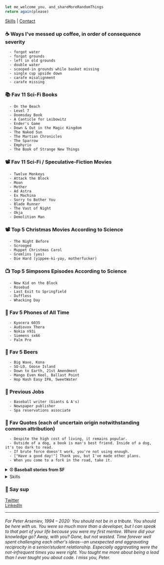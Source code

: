 ```javascript
let me_welcome_you, and_shareMoreRandomThings
return again(please)
```

[Skills](#skills) | [Contact](#contact)

### ☕ Ways I've messed up coffee, in order of consequence severity
```
  - forgot water
  - forgot grounds
  - left in old grounds
  - double water
  - scooped-in grounds while basket missing
  - single cup upside down
  - carafe misalignment
  - carafe missing
```

### 📚 Fav 11 Sci-Fi Books
```
  - On the Beach
  - Level 7
  - Doomsday Book
  - A Canticle for Leibowitz
  - Ender's Game
  - Down & Out in the Magic Kingdom
  - The Naked Sun
  - The Martian Chronicles
  - The Sparrow
  - Emphyrio
  - The Book of Strange New Things
```

### 📽️ Fav 11 Sci-Fi / Speculative-Fiction Movies
```
  - Twelve Monkeys
  - Attack the Block
  - Moon
  - Mother
  - Ad Astra
  - Ex Machina
  - Sorry to Bother You
  - Blade Runner
  - The Vast of Night
  - Okja
  - Demolition Man
```

### 📽️ Top 5 Christmas Movies According to Science
```
  - The Night Before
  - Scrooged
  - Muppet Christmas Carol
  - Gremlins (yes)
  - Die Hard (yippee-ki-yay, motherfucker)
```

### 📺 Top 5 Simpsons Episodes According to Science
```
  - New Kid on the Block
  - Rosebud
  - Last Exit to Springfield
  - Duffless
  - Whacking Day
```

### 📱 Fav 5 Phones of All Time
```
  - Kyocera 6035
  - Audiovox Thera
  - Nokia n93i
  - Siemens sx66
  - Palm Pre
```

### 🍺 Fav 5 Beers
```
  - Big Wave, Kona
  - SO-LO, Goose Island
  - Down to Earth, 21st Amendment
  - Mango Even Keel, Ballast Point
  - Hop Hash Easy IPA, SweetWater
```

### 💼 Previous Jobs
```
  - Baseball writer (Giants & A's)
  - Newspaper publisher
  - Spa reservations associate
```


### 💬 Fav Quotes (each of uncertain origin notwithstanding common attribution)
```
  - Despite the high cost of living, it remains popular.
  - Outside of a dog, a book is man's best friend. Inside of a dog, it's too dark to read.
  - If brute force doesn't work, you're not using enough.
  - ["Have a good day!"] Thank you, but I've made other plans.
  - When you come to a fork in the road, take it.
```

<details id="">
  <summary><strong>⚾  Baseball stories from SF</strong></summary>
  <code><pre>
  - David Ortiz stole my pen
  - Roger Clemens yelled at me
  - Greg Maddux gave me a great answer to a question at his 300th win press conference
  - Barry Bonds politely declined to answer a question and later hit 660. Coincidence? 
  - Serendipitously saw the MLB debut of childhood teammate when he was announced as LA's reliever. I surprised him right back in the clubhouse!
  </pre>
</code>
</details>

<details id="skills">
  <summary>Skills</summary>
  <p>JS, VUE, SASS/SCSS/CSS</p>
</details>


### 👋 Say sup
  <a id="contact" href="https://twitter.com/neanderthalian" target="_blank">Twitter</a>
  <br/>
  <a href="https://www.linkedin.com/in/jeremybatesdc/" target="_blank">LinkedIn</a>

---

###### For Peter Arseniev, 1994 – 2020: You should not be in a tribute. You should be here with us. You were so much more than a developer, but I can speak to that part of your life because you were my first mentee. Where did your knowledge go? Away, with you? Gone, but not wasted. Time forever well spent challenging each other's ideas--an unexpected and aggravating reciprocity in a senior/student relationship. Especially aggravating were the not-infrequent times you were right. You taught me more about being a lead than I ever taught you about code. I miss you, Peter.
